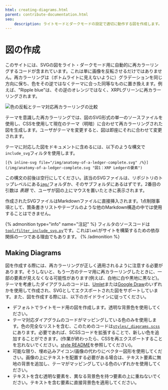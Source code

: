 ```yaml
---
html: creating-diagrams.html
parent: contribute-documentation.html
seo:
    description: ライトモードとダークモードの設定で適切に動作する図を作成します。
---
```

# 図の作成

このサイトには、SVGの図をライト・ダークモード用に自動的に再カラーリングするコードが含まれています。これは単に画像を反転させるだけではありません。再カラーリングは（ボトムライトに見えないように）グラデーションを同じ方向に保ち、色をその逆ではなくテーマに合った同等なものに置き換えます。例えば、"Ripple blue"は、その逆のオレンジではなく、XRPLグリーンに再カラーリングされます。

![色の反転とテーマ対応再カラーリングの比較](/img/theme-aware-recolor.png)

テーマを意識した再カラーリングでは、図のSVG形式の単一のソースファイルを使用し、CSSを使用して現在のテーマ（明暗）に合わせて再カラーリングされた図を生成します。ユーザがテーマを変更すると、図は即座にそれに合わせて変更されます。

テーマに対応した図をドキュメントに含めるには、以下のような構文で`include_svg`フィルタを使用します。

```jinja
[{% inline-svg file="/img/anatomy-of-a-ledger-complete.svg" /%}](/img/anatomy-of-a-ledger-complete.svg "図1：XRP Ledgerの要素")
```

この構文の前後は空行にしてください。該当のSVGファイルは、リポジトリのトップレベルにある[`img/`](https://github.com/XRPLF/xrpl-dev-portal/tree/master/img)フォルダか、そのサブフォルダにあるはずです。2番目の引数は _表題_ で、ユーザが図の上にマウスを置いたときに表示されます。

作成されたSVGファイルはMarkdownファイルに直接挿入されます。1点制限事項として、箇条書きリストやテーブルのような他のMarkdown構造の中では使用することはできません。

{% admonition type="info" name="注記" %}
フィルタのソースコードは[`tool/filter_include_svg.py`](https://github.com/XRPLF/xrpl-dev-portal/blob/master/tool/filter_include_svg.py)です。これは`lxml`がサイトを構築するための依存関係の一つである理由でもあります。
{% /admonition %}

## Making Diagrams

図を作成する際には、再カラーリングが正しく適用されるように注意する必要があります。そうしないと、もう一方のテーマ用に再カラーリングしたときに、一部の要素が見えなくなる可能性があります(例えば、白地に白や黒地に黒など)。テーマを考慮したダイアグラムのコードは、[Umlet](https://www.umlet.com/)または[Google Draw](https://docs.google.com/drawings/)のいずれかを使用して作成され、SVGとしてエクスポートされた図をサポートしています。また、図を作成する際には、以下のガイドラインに従ってください。

- デフォルトでライトモード用の図を作成します。透明な背景色を使用してください。
- テーマ対応ダイアグラムのコードがマッピングしている色のみを使用します。色の完全なリストを含む、このためのコードは[`styles/_diagrams.scss`](https://github.com/XRPLF/xrpl-dev-portal/blob/master/styles/_diagrams.scss)にあります。必要であれば、SCSSコードを拡張することで、新しい色を追加することができます。(作業が終わったら、CSSを再エクスポートすることを忘れないでください。[style README](https://github.com/XRPLF/xrpl-dev-portal/blob/master/styles/README.md)を参照してください)。
- 可能な限り、埋め込みアイコン/画像の代わりにベクター図形を使用してください。画像の上にテキストを配置する必要がある場合は、テキスト要素に無地の背景を追加し、テーマがマッピングしている色のいずれかを使用してください。
- テキストを含む透明な要素を、異なる背景色を持つ要素の上に重ねないでください。テキストを含む要素に直接背景色を適用してください。
